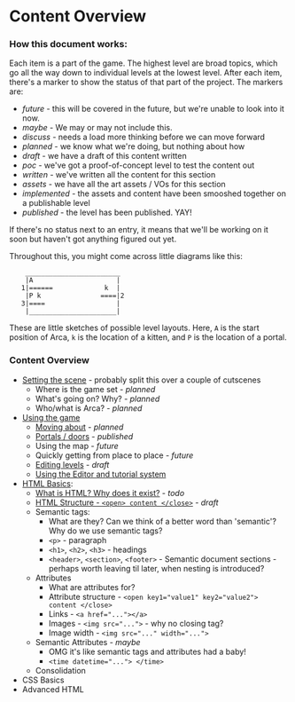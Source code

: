 # Content Overview

### How this document works:
Each item is a part of the game. The
highest level are broad topics, which go all the way down to individual
levels at the lowest level. After each item, there's a marker to show
the status of that part of the project. The markers are:

* *future* - this will be covered in the future, but we're unable to
    look into it now.
* *maybe* - We may or may not include this.
* *discuss* - needs a load more thinking before we can move forward
* *planned* - we know what we're doing, but nothing about how
* *draft* - we have a draft of this content written
* *poc* - we've got a proof-of-concept level to test the content out
* *written* - we've written all the content for this section
* *assets* - we have all the art assets / VOs for this section
* *implemented* - the assets and content have been smooshed together on
    a publishable level
* *published* - the level has been published. YAY!

If there's no status next to an entry, it means that we'll be working on
it soon but haven't got anything figured out yet.

Throughout this, you might come across little diagrams like this:
```
    ________________________
    |A                     |
   1|======             k  |
    |P k               ====|2
   3|====                  |
    |______________________|
```

These are little sketches of possible level layouts. Here, `A` is the start position of Arca, `k` is the location of a kitten, and `P` is the location of a portal.

### Content Overview

- [Setting the scene](sections/01-intro/overview.md) - probably split
    this over a couple of cutscenes
  - Where is the game set - *planned*
  - What's going on? Why? - *planned*
  - Who/what is Arca? - *planned*
- [Using the game](sections/02-tutorial/overview.md)
  - [Moving about](sections/02-tutorial/01-control-arca.md) - *planned*
  - [Portals / doors](sections/02-tutorial/02-using-portals.md) - *published*
  - Using the map - *future*
  - Quickly getting from place to place - *future*
  - [Editing levels](sections/02-tutorial/03-editing-levels.md) - *draft*
  - [Using the Editor and tutorial system](sections/02-tutorial/04-editor-tuts.md)
- [HTML Basics](sections/03-html-basics/overview.md):
  - [What is HTML? Why does it exist?](sections/03-html-basics/01-what-is-html.md) - *todo*
  - [HTML Structure - `<open> content </close>`](sections/03-html-basics/02-html-anatomy.md) - *draft*
  - Semantic tags:
    - What are they? Can we think of a better word than 'semantic'? Why
        do we use semantic tags?
    - `<p>` - paragraph
    - `<h1>`, `<h2>`, `<h3>` - headings
    - `<header>`, `<section>`, `<footer>` - Semantic document sections -
        perhaps worth leaving til later, when nesting is introduced?
  - Attributes
    - What are attributes for?
    - Attribute structure - `<open key1="value1" key2="value2"> content
        </close>`
    - Links - `<a href="..."></a>`
    - Images - `<img src="...">` - why no closing tag?
    - Image width - `<img src="..." width="...">`
  - Semantic Attributes - *maybe*
    - OMG it's like semantic tags and attributes had a baby!
    - `<time datetime="..."> </time>`
  - Consolidation
- CSS Basics
- Advanced HTML

